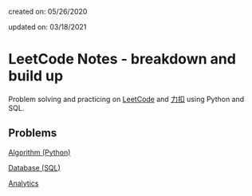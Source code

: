 created on: 05/26/2020

updated on: 03/18/2021

# LeetCode Notes - breakdown and build up

Problem solving and practicing on [LeetCode](https://leetcode.com/) and [力扣](https://leetcode-cn.com/) using Python and SQL.

## Problems

[Algorithm (Python)](https://github.com/tong-jin-nyu/LeetCode-notes/tree/master/Python%203)

[Database (SQL)](https://github.com/tong-jin-nyu/LeetCode-notes/tree/master/SQL)

[Analytics](https://github.com/tong-jin-nyu/LeetCode-notes/tree/master/Analytical)
